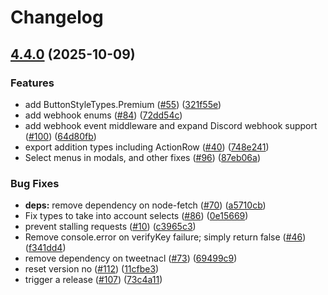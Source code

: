 # Changelog

## [4.4.0](https://github.com/discord/discord-interactions-js/compare/discord-interactions-v4.3.0...discord-interactions-v4.4.0) (2025-10-09)


### Features

* add ButtonStyleTypes.Premium ([#55](https://github.com/discord/discord-interactions-js/issues/55)) ([321f55e](https://github.com/discord/discord-interactions-js/commit/321f55e1390ef72f38c47b5d5bfed99e2fc4fdd8))
* add webhook enums ([#84](https://github.com/discord/discord-interactions-js/issues/84)) ([72dd54c](https://github.com/discord/discord-interactions-js/commit/72dd54ca26dbcec037fa7c091d26852c91471ccd))
* add webhook event middleware and expand Discord webhook support ([#100](https://github.com/discord/discord-interactions-js/issues/100)) ([64d80fb](https://github.com/discord/discord-interactions-js/commit/64d80fbc5da5c2aced288891d96abb8cc3412734))
* export addition types including ActionRow ([#40](https://github.com/discord/discord-interactions-js/issues/40)) ([748e241](https://github.com/discord/discord-interactions-js/commit/748e2415c5282da25ccf4fea47323a3c2dd3e6be))
* Select menus in modals, and other fixes ([#96](https://github.com/discord/discord-interactions-js/issues/96)) ([87eb06a](https://github.com/discord/discord-interactions-js/commit/87eb06ae14bd57f9894b673057e8746c04a88898))


### Bug Fixes

* **deps:** remove dependency on node-fetch ([#70](https://github.com/discord/discord-interactions-js/issues/70)) ([a5710cb](https://github.com/discord/discord-interactions-js/commit/a5710cb497656e79b7e1dc02cdb6ff379556981f))
* Fix types to take into account selects ([#86](https://github.com/discord/discord-interactions-js/issues/86)) ([0e15669](https://github.com/discord/discord-interactions-js/commit/0e156691ff40af420e43a11cbb9cb3e29b461f17))
* prevent stalling requests ([#10](https://github.com/discord/discord-interactions-js/issues/10)) ([c3965c3](https://github.com/discord/discord-interactions-js/commit/c3965c39a8ddc584a9f42e39599a4f19b885aeb8))
* Remove console.error on verifyKey failure; simply return false ([#46](https://github.com/discord/discord-interactions-js/issues/46)) ([f341dd4](https://github.com/discord/discord-interactions-js/commit/f341dd4337d78060c8411ba6c6aeec0a210c2fd0))
* remove dependency on tweetnacl ([#73](https://github.com/discord/discord-interactions-js/issues/73)) ([69499c9](https://github.com/discord/discord-interactions-js/commit/69499c93931a11a498ab0b42aee0c49081b8f6a6))
* reset version no ([#112](https://github.com/discord/discord-interactions-js/issues/112)) ([11cfbe3](https://github.com/discord/discord-interactions-js/commit/11cfbe36b4c1407433739992c49af757c3a1bf9c))
* trigger a release ([#107](https://github.com/discord/discord-interactions-js/issues/107)) ([73c4a11](https://github.com/discord/discord-interactions-js/commit/73c4a11d449801b3eb22330e76cfa358f16ab58e))
